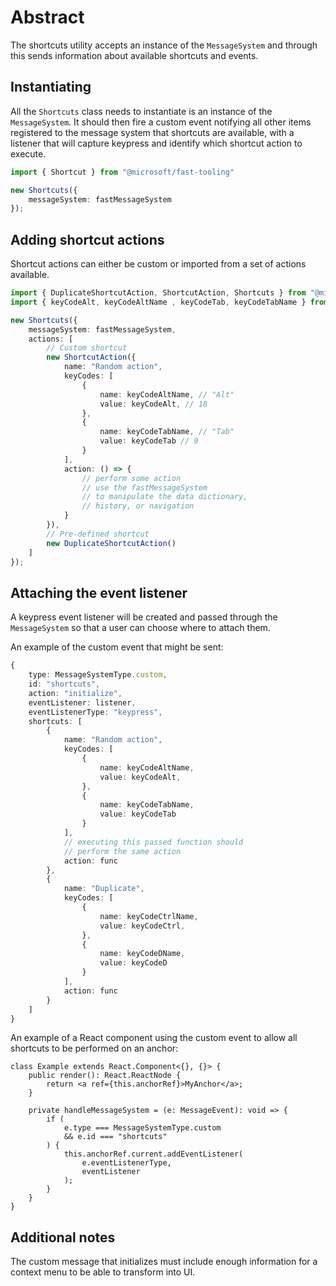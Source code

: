 # Abstract

The shortcuts utility accepts an instance of the `MessageSystem` and through this sends information about available shortcuts and events.

## Instantiating

All the `Shortcuts` class needs to instantiate is an instance of the `MessageSystem`. It should then fire a custom event notifying all other items registered to the message system that shortcuts are available, with a listener that will capture keypress and identify which shortcut action to execute.

```typescript
import { Shortcut } from "@microsoft/fast-tooling"

new Shortcuts({
    messageSystem: fastMessageSystem
});
```

## Adding shortcut actions

Shortcut actions can either be custom or imported from a set of actions available.

```typescript
import { DuplicateShortcutAction, ShortcutAction, Shortcuts } from "@microsoft/fast-tooling"
import { keyCodeAlt, keyCodeAltName , keyCodeTab, keyCodeTabName } from "@microsoft/fast-web-utilities"

new Shortcuts({
    messageSystem: fastMessageSystem,
    actions: [
        // Custom shortcut
        new ShortcutAction({
            name: "Random action",
            keyCodes: [
                {
                    name: keyCodeAltName, // "Alt"
                    value: keyCodeAlt, // 18
                },
                {
                    name: keyCodeTabName, // "Tab"
                    value: keyCodeTab // 9
                }
            ],
            action: () => {
                // perform some action
                // use the fastMessageSystem
                // to manipulate the data dictionary,
                // history, or navigation
            }
        }),
        // Pre-defined shortcut
        new DuplicateShortcutAction()
    ]
});
```

## Attaching the event listener

A keypress event listener will be created and passed through the `MessageSystem` so that a user can choose where to attach them.

An example of the custom event that might be sent:

```typescript
{
    type: MessageSystemType.custom,
    id: "shortcuts",
    action: "initialize",
    eventListener: listener,
    eventListenerType: "keypress",
    shortcuts: [
        {
            name: "Random action",
            keyCodes: [
                {
                    name: keyCodeAltName,
                    value: keyCodeAlt,
                },
                {
                    name: keyCodeTabName,
                    value: keyCodeTab
                }
            ],
            // executing this passed function should
            // perform the same action
            action: func
        },
        {
            name: "Duplicate",
            keyCodes: [
                {
                    name: keyCodeCtrlName,
                    value: keyCodeCtrl,
                },
                {
                    name: keyCodeDName,
                    value: keyCodeD
                }
            ],
            action: func
        }
    ]
}
```

An example of a React component using the custom event to allow all shortcuts to be performed on an anchor:

```tsx
class Example extends React.Component<{}, {}> {
    public render(): React.ReactNode {
        return <a ref={this.anchorRef}>MyAnchor</a>;
    }

    private handleMessageSystem = (e: MessageEvent): void => {
        if (
            e.type === MessageSystemType.custom
            && e.id === "shortcuts"
        ) {
            this.anchorRef.current.addEventListener(
                e.eventListenerType,
                eventListener
            );
        }
    }
}
```

## Additional notes

The custom message that initializes must include enough information for a context menu to be able to transform into UI.
